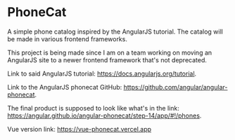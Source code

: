 # PhoneCat

A simple phone catalog inspired by the AngularJS tutorial. The catalog will be made in various frontend frameworks.

This project is being made since I am on a team working on moving an AngularJS site to a newer frontend framework that's not deprecated.

Link to said AngularJS tutorial: https://docs.angularjs.org/tutorial.

Link to the AngularJS phonecat GitHub: https://github.com/angular/angular-phonecat.

The final product is supposed to look like what's in the link: https://angular.github.io/angular-phonecat/step-14/app/#!/phones.

Vue version link: https://vue-phonecat.vercel.app
